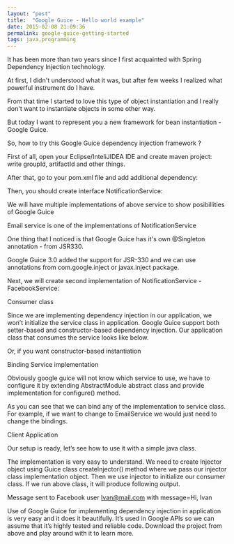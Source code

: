 ```yaml
---
layout: "post"
title:  "Google Guice - Hello world example"
date: 2015-02-08 21:09:36
permalink: google-guice-getting-started
tags: java,programming
---
```



It has been more than two years since I first acquainted with Spring Dependency Injection technology.

At first, I didn't understood what it was, but after few weeks I realized what powerful instrument do I have.

From that time I started to love this type of object instantiation and I really don't want to instantiate objects in some other way.

But today I want to represent you a new framework for bean instantiation - Google Guice.

So, how to try this Google Guice dependency injection framework ?

First of all, open your Eclipse/InteliJIDEA IDE and create maven project: write groupId, artifactId and other things.

After that, go to your pom.xml file and add additional dependency:

<script src="https://gist.github.com/johnyUA/60718dbd62173fee3315.js"></script>

Then, you should create interface NotificationService:

<script src="https://gist.github.com/johnyUA/3084d08aa96ccbf7c904.js"></script>

We will have multiple implementations of above service to show posibillities of Google Guice

<script src="https://gist.github.com/johnyUA/448f6f104c490b26ce89.js"></script>

Email service is one of the implementations of NotificationService

One thing that I noticed is that Google Guice has it's own @Singleton annotation - from JSR330.

Google Guice 3.0 added the support for JSR-330 and we can use annotations from com.google.inject or javax.inject package.

Next, we will create second implementation of NotificationService - FacebookService:

<script src="https://gist.github.com/johnyUA/a4a8ad0c60a2ecc8fe2a.js"></script>

Consumer class

Since we are implementing dependency injection in our application, we won’t initialize the service class in application. Google Guice support both setter-based and constructor-based dependency injection. Our application class that consumes the service looks like below.

<script src="https://gist.github.com/johnyUA/71429d73d4d58088ae45.js"></script>

Or, if you want constructor-based instantiation

<script src="https://gist.github.com/johnyUA/b0cb409aa635db568ee3.js"></script>

Binding Service implementation

Obviously google guice will not know which service to use, we have to configure it by extending AbstractModule abstract class and provide implementation for configure() method.

<script src="https://gist.github.com/johnyUA/33b0de2619d8180b9264.js"></script>

As you can see that we can bind any of the implementation to service class. For example, if we want to change to EmailService we would just need to change the bindings.

Client Application

Our setup is ready, let’s see how to use it with a simple java class.

<script src="https://gist.github.com/johnyUA/7b78e07f2b584cc0a585.js"></script>

The implementation is very easy to understand. We need to create Injector object using Guice class createInjector() method where we pass our injector class implementation object. Then we use injector to initialize our consumer class. If we run above class, it will produce following output.

Message sent to Facebook user Ivan@mail.com with message=Hi, Ivan

Use of Google Guice for implementing dependency injection in application is very easy and it does it beautifully. It’s used in Google APIs so we can assume that it’s highly tested and reliable code. Download the project from above and play around with it to learn more.